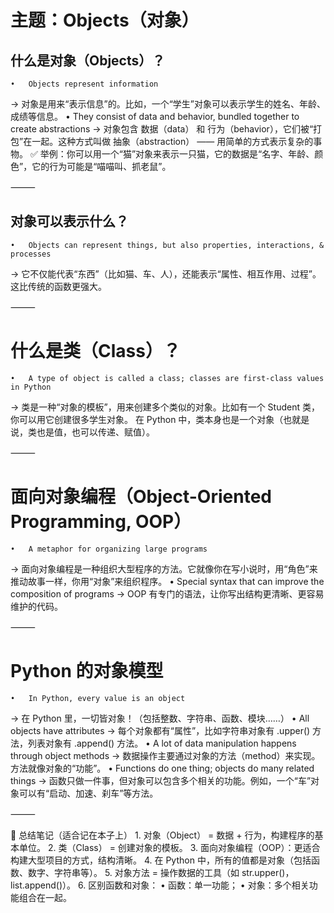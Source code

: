 # 主题：Objects（对象）

## 什么是对象（Objects）？
	•	Objects represent information
→ 对象是用来“表示信息”的。比如，一个“学生”对象可以表示学生的姓名、年龄、成绩等信息。
	•	They consist of data and behavior, bundled together to create abstractions
→ 对象包含 数据（data） 和 行为（behavior），它们被“打包”在一起。这种方式叫做 抽象（abstraction） —— 用简单的方式表示复杂的事物。
✅ 举例：你可以用一个“猫”对象来表示一只猫，它的数据是“名字、年龄、颜色”，它的行为可能是“喵喵叫、抓老鼠”。

⸻

## 对象可以表示什么？
	•	Objects can represent things, but also properties, interactions, & processes
→ 它不仅能代表“东西”（比如猫、车、人），还能表示“属性、相互作用、过程”。这比传统的函数更强大。

⸻

#  什么是类（Class）？
	•	A type of object is called a class; classes are first-class values in Python
→ 类是一种“对象的模板”，用来创建多个类似的对象。比如有一个 Student 类，你可以用它创建很多学生对象。
在 Python 中，类本身也是一个对象（也就是说，类也是值，也可以传递、赋值）。

⸻

#  面向对象编程（Object-Oriented Programming, OOP）
	•	A metaphor for organizing large programs
→ 面向对象编程是一种组织大型程序的方法。它就像你在写小说时，用“角色”来推动故事一样，你用“对象”来组织程序。
	•	Special syntax that can improve the composition of programs
→ OOP 有专门的语法，让你写出结构更清晰、更容易维护的代码。

⸻

#  Python 的对象模型
	•	In Python, every value is an object
→ 在 Python 里，一切皆对象！（包括整数、字符串、函数、模块……）
	•	All objects have attributes
→ 每个对象都有“属性”，比如字符串对象有 .upper() 方法，列表对象有 .append() 方法。
	•	A lot of data manipulation happens through object methods
→ 数据操作主要通过对象的方法（method）来实现。方法就像对象的“功能”。
	•	Functions do one thing; objects do many related things
→ 函数只做一件事，但对象可以包含多个相关的功能。例如，一个“车”对象可以有“启动、加速、刹车”等方法。

⸻

📝 总结笔记（适合记在本子上）
	1.	对象（Object） = 数据 + 行为，构建程序的基本单位。
	2.	类（Class） = 创建对象的模板。
	3.	面向对象编程（OOP）：更适合构建大型项目的方式，结构清晰。
	4.	在 Python 中，所有的值都是对象（包括函数、数字、字符串等）。
	5.	对象方法 = 操作数据的工具（如 str.upper()，list.append()）。
	6.	区别函数和对象：
	•	函数：单一功能；
	•	对象：多个相关功能组合在一起。

